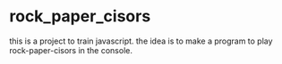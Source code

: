 # rock_paper_cisors

this is a project to train javascript. the idea is to make a program to play rock-paper-cisors in the console.
